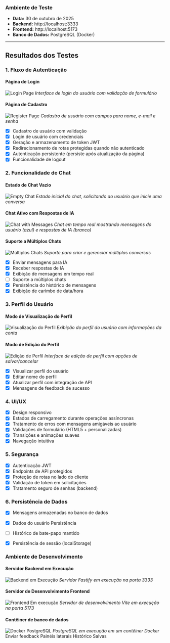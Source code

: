 ### Ambiente de Teste
- **Data:** 30 de outubro de 2025
- **Backend:** http://localhost:3333
- **Frontend:** http://localhost:5173
- **Banco de Dados:** PostgreSQL (Docker)

---

##  Resultados dos Testes

### 1. Fluxo de Autenticação 

#### Página de Login
![Login Page](docs/screenshots/login.png)
*Interface de login do usuário com validação de formulário*

#### Página de Cadastro
![Register Page](docs/screenshots/cadastro.png)
*Cadastro de usuário com campos para nome, e-mail e senha*

- [x] Cadastro de usuário com validação
- [x] Login de usuário com credenciais
- [x] Geração e armazenamento de token JWT
- [x] Redirecionamento de rotas protegidas quando não autenticado
- [x] Autenticação persistente (persiste após atualização da página)
- [x] Funcionalidade de logout

### 2. Funcionalidade de Chat 

#### Estado de Chat Vazio
![Empty Chat](docs/screenshots/chat.png)
*Estado inicial do chat, solicitando ao usuário que inicie uma conversa*

#### Chat Ativo com Respostas de IA
![Chat with Messages](docs/screenshots/chat-msg.png)
*Chat em tempo real mostrando mensagens do usuário (azul) e respostas de IA (branco)*

#### Suporte a Múltiplos Chats
![Múltiplos Chats](docs/screenshots/outramsg.png)
*Suporte para criar e gerenciar múltiplas conversas*

- [x] Enviar mensagens para IA
- [x] Receber respostas de IA
- [x] Exibição de mensagens em tempo real
- [ ] Suporte a múltiplos chats
- [x] Persistência do histórico de mensagens
- [x] Exibição de carimbo de data/hora

### 3. Perfil do Usuário 

#### Modo de Visualização do Perfil
![Visualização do Perfil](docs/screenshots/perfil.png)
*Exibição do perfil do usuário com informações da conta*

#### Modo de Edição do Perfil
![Edição de Perfil](docs/screenshots/editar-perfil.png)
*Interface de edição de perfil com opções de salvar/cancelar*

- [x] Visualizar perfil do usuário
- [x] Editar nome do perfil
- [x] Atualizar perfil com integração de API
- [x] Mensagens de feedback de sucesso

### 4. UI/UX 
- [x] Design responsivo
- [x] Estados de carregamento durante operações assíncronas
- [x] Tratamento de erros com mensagens amigáveis ​​ao usuário
- [x] Validações de formulário (HTML5 + personalizadas)
- [x] Transições e animações suaves
- [x] Navegação intuitiva

### 5. Segurança 
- [x] Autenticação JWT
- [x] Endpoints de API protegidos
- [x] Proteção de rotas no lado do cliente
- [x] Validação de token em solicitações
- [x] Tratamento seguro de senhas (backend)

### 6. Persistência de Dados 
- [x] Mensagens armazenadas no banco de dados
- [x] Dados do usuário Persistência
- [ ] Histórico de bate-papo mantido
- [x] Persistência de sessão (localStorage)


### Ambiente de Desenvolvimento

#### Servidor Backend em Execução
![Backend em Execução](docs/screenshots/back.png)
*Servidor Fastify em execução na porta 3333*

#### Servidor de Desenvolvimento Frontend
![Frontend Em execução](docs/screenshots/front.png)
*Servidor de desenvolvimento Vite em execução na porta 5173*

#### Contêiner de banco de dados
![Docker PostgreSQL](docs/screenshots/docker.png)
*PostgreSQL em execução em um contêiner Docker*
Enviar feedback
Painéis laterais
Histórico
Salvas